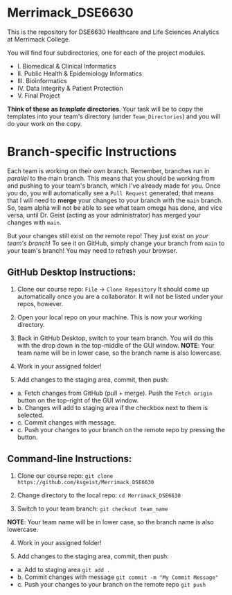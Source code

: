 # Merrimack_DSE6630
This is the repository for DSE6630 Healthcare and Life Sciences Analytics at Merrimack College.

You will find four subdirectories, one for each of the project modules. 
* I. Biomedical & Clinical Informatics
* II. Public Health & Epidemiology Informatics
* III. Bioinformatics
* IV. Data Integrity & Patient Protection
* V. Final Project

__Think of these as _template_ directories__. Your task will be to copy the templates into your team's directory (under `Team_Directories`) and you will do your work on the copy.

# Branch-specific Instructions
Each team is working on their own branch. Remember, branches run in _parallel_ to the main branch. This means that you should be working from and pushing to your team's branch, which I've already made for you. Once you do, you will automatically see a `Pull Request` generated; that means that I will need to __merge__ your changes to your branch with the `main` branch. So, team alpha will not be able to see what team omega has done, and vice versa, until Dr. Geist (acting as your administrator) has merged your changes with `main`. 

But your changes still exist on the remote repo! They just exist on _your team's branch_! To see it on GitHub, simply change your branch from `main` to your team's branch! You may need to refresh your browser.

## GitHub Desktop Instructions:
1. Clone our course repo:
`File` -> `Clone Repository`
It should come up automatically once you are a collaborator. It will not be listed under your repos, however.

2. Open your local repo on your machine. This is now your working directory.

3. Back in GitHub Desktop, switch to your team branch. You will do this with the drop down in the top-middle of the GUI window. 
__NOTE__: Your team name will be in lower case, so the branch name is also lowercase.
 
4. Work in your assigned folder!

5. Add changes to the staging area, commit, then push:
 - a. Fetch changes from GitHub (pull + merge). Push the `Fetch origin` button on the top-right of the GUI window. 
 - b. Changes will add to staging area if the checkbox next to them is selected.
 - c. Commit changes with message.
 - c. Push your changes to your branch on the remote repo by pressing the button.

## Command-line Instructions:

1. Clone our course repo:
`git clone https://github.com/ksgeist/Merrimack_DSE6630`

2. Change directory to the local repo:
`cd Merrimack_DSE6630`

3. Switch to your team branch:
`git checkout team_name`

__NOTE__: Your team name will be in lower case, so the branch name is also lowercase.

4. Work in your assigned folder!

5. Add changes to the staging area, commit, then push:
 - a. Add to staging area
`git add .`
 - b. Commit changes with message
`git commit -m "My Commit Message"`
 - c. Push your changes to your branch on the remote repo
`git push`





